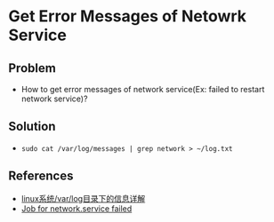 # Get Error Messages of Netowrk Service

## Problem
* How to get error messages of network service(Ex: failed to restart network service)?

## Solution
* `sudo cat /var/log/messages | grep network > ~/log.txt`

## References
* [linux系统/var/log目录下的信息详解 ](http://blog.chinaunix.net/uid-26569496-id-3199434.html)
* [Job for network.service failed](http://my.oschina.net/u/1169607/blog/345921)